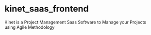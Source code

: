 # kinet_saas_frontend
Kinet is a Project Management Saas Software to Manage your Projects using Agile Methodology
